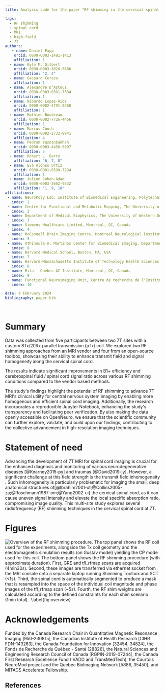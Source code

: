 ```yaml
---
title: Analysis code for the paper "RF shimming in the cervical spinal cord at 7T"

tags:
  - RF shimming
  - spinal cord
  - MRI
  - high field
  - 7T
authors:
   - name: Daniel Papp
    orcid: 0000-0003-1481-1413
    affiliation: 1
  - name: Kyle M. Gilbert
    orcid: 0000-0003-3026-5686
    affiliation: "2, 3"
  - name: Gaspard Cereza
    affiliation: 1
  - name: Alexandre D’Astous
    orcid: 0000-0003-0381-7334
    affiliation: 1
  - name: Nibardo Lopez-Rios
    orcid: 0000-0002-4791-8260
    affiliation: 1
  - name: Mathieu Boudreau
    orcid: 0000-0002-7726-4456
    affiliation: 1
  - name: Marcus Couch
    orcid: 0000-0002-2732-8941
    affiliation: 4
  - name: Pedram Yazdanbakhsh
    orcid: 0000-0003-4456-5997
    affiliation: 5
  - name: Robert L. Barry
    affiliation: "6, 7, 8"
  - name: Eva Alonso Ortiz
    orcid: 0000-0001-6590-7234
    affiliation: 1
  - name: Julien Cohen-Adad
    orcid: 0000-0003-3662-9532
    affiliation: "1, 9, 10"
affiliations:
 - name: NeuroPoly Lab, Institute of Biomedical Engineering, Polytechnique Montreal, Montreal, QC, Canada
   index: 1
 - name: Centre for Functional and Metabolic Mapping, The University of Western Ontario, London, ON, Canada
   index: 2
 - name: Department of Medical Biophysics, The University of Western Ontario, London, ON, Canada
   index: 3
 - name: Siemens Healthcare Limited, Montreal, QC, Canada
   index: 4
 - name: McConnell Brain Imaging Centre, Montreal Neurological Institute, McGill University, Montreal, QC, Canada
   index: 5
 - name: Athinoula A. Martinos Center for Biomedical Imaging, Department of Radiology, Massachusetts General Hospital, Charlestown, MA, USA
   index: 6
 - name: Harvard Medical School, Boston, MA, USA
   index: 7
 - name: Harvard-Massachusetts Institute of Technology Health Sciences & Technology, Cambridge, MA, USA
   index: 8
 - name: Mila - Quebec AI Institute, Montreal, QC, Canada
   index: 9
 - name: Functional Neuroimaging Unit, Centre de recherche de l'Institut universitaire de gériatrie de Montréal QC, Canada
   index: 10

date: 9 February 2024
bibliography: paper.bib

---
```


# Summary

Data was collected from five participants between two 7T sites with a custom 8Tx/20Rx parallel transmission (pTx) coil. We explored two RF shimming approaches from an MRI vendor and four from an open-source toolbox, showcasing their ability to enhance transmit field and signal homogeneity along the cervical spinal cord.

The results indicate significant improvements in B1+ efficiency and cerebrospinal fluid / spinal cord signal ratio across various RF shimming conditions compared to the vendor based methods.

The study's findings highlight the potential of RF shimming to advance 7T MRI's clinical utility for central nervous system imaging by enabling more homogenous and efficient spinal cord imaging. Additionally, the research incorporates a reproducible Jupyter Notebook, enhancing the study's transparency and facilitating peer verification. By also making the data openly accessible on OpenNeuro, we ensure that the scientific community can further explore, validate, and build upon our findings, contributing to the collective advancement in high-resolution imaging techniques.


# Statement of need

Advancing the development of 7T MRI for spinal cord imaging is crucial for the enhanced diagnosis and monitoring of various neurodegenerative diseases [@Kearney2015-py] and traumas [@David2019-jy]. However, a significant challenge at this field strength is the transmit field inhomogeneity . Such inhomogeneity is particularly problematic for imaging the small, deep anatomical structures of[@Ibrahim2001-xt;@Collins2005-za;@Roschmann1987-om;@Yang2002-ui] the cervical spinal cord, as it can cause uneven signal intensity and elevate the local specific absorption ratio, compromising image quality. This multi-site study explores several radiofrequency (RF) shimming techniques in the cervical spinal cord at 7T.


# Figures

![Overview of the RF shimming procedure. The top panel shows the RF coil used for the experiments, alongside the Tx coil geometry and the electromagnetic simulation results (on Gustav model) yielding the CP mode used for this coil. The bottom panel shows the RF shimming procedure (with approximate duration). First, GRE and tfl_rfmap scans are acquired (4min30s). Second, these images are transferred via ethernet socket from the MRI console onto a separate laptop running Shimming Toolbox and SCT (<1s). Third, the spinal cord is automatically segmented to produce a mask that is resampled into the space of the individual coil magnitude and phase images of the tfl_rfmap scan (~5s). Fourth, the RF shim weights are calculated according to the defined constraints for each shim scenario (1min total)..
\label{fig:overview}](featured.png)


# Acknowledgements

Funded by the Canada Research Chair in Quantitative Magnetic Resonance Imaging [950-230815], the Canadian Institute of Health Research [CIHR FDN-143263], the Canada Foundation for Innovation [32454, 34824], the Fonds de Recherche du Québec - Santé [28826], the Natural Sciences and Engineering Research Council of Canada [RGPIN-2019-07244], the Canada First Research Excellence Fund (IVADO and TransMedTech), the Courtois NeuroMod project and the Quebec BioImaging Network [5886, 35450], and MITACS Accelerate Fellowship.


## References

